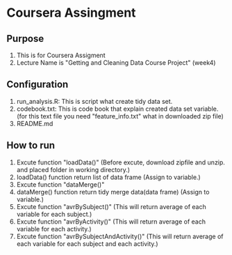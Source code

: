 # Coursera Assingment
## Purpose
1. This is for Coursera Assigment
2. Lecture Name is "Getting and Cleaning Data Course Project" (week4)

## Configuration
1. run_analysis.R: This is script what create tidy data set.
2. codebook.txt: This is code book that explain created data set variable. (for this text file you need "feature_info.txt" what in downloaded zip file)
3. README.md

## How to run
1. Excute function "loadData()" (Before excute, download zipfile and unzip. and placed folder in working directory.)
2. loadData() function return list of data frame (Assign to variable.)
3. Excute function "dataMerge()"
4. dataMerge() function return tidy merge data(data frame) (Assign to variable.)
5. Excute function "avrBySubject()" (This will return average of each variable for each subject.)
6. Excute function "avrByActivity()" (This will return average of each variable for each activity.)
6. Excute function "avrBySubjectAndActivity()" (This will return average of each variable for each subject and each activity.)

